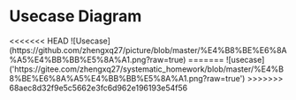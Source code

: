 <h1>Usecase Diagram</h1>
<<<<<<< HEAD
![Usecase](https://github.com/zhengxq27/picture/blob/master/%E4%B8%BE%E6%8A%A5%E4%BB%BB%E5%8A%A1.png?raw=true)
=======
![usecase]('https://gitee.com/zhengxq27/systematic_homework/blob/master/%E4%B8%BE%E6%8A%A5%E4%BB%BB%E5%8A%A1.png?raw=true')
>>>>>>> 68aec8d32f9e5c5662e3fc6d962e196193e54f56
